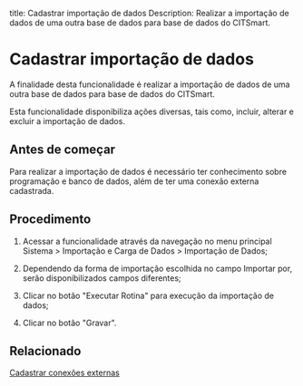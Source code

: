 title: Cadastrar importação de dados
Description: Realizar a importação de dados de uma outra base de dados para base de dados do CITSmart.
# Cadastrar importação de dados

A finalidade desta funcionalidade é realizar a importação de dados de uma outra
base de dados para base de dados do CITSmart.

Esta funcionalidade disponibiliza ações diversas, tais como, incluir, alterar e
excluir a importação de dados.

Antes de começar
--------------------

Para realizar a importação de dados é necessário ter conhecimento sobre
programação e banco de dados, além de ter uma conexão externa cadastrada.

Procedimento
----------------

1.  Acessar a funcionalidade através da navegação no menu principal Sistema \>
    Importação e Carga de Dados \> Importação de Dados;

2.  Dependendo da forma de importação escolhida no campo Importar por, serão
    disponibilizados campos diferentes;

3.  Clicar no botão "Executar Rotina" para execução da importação de dados;

4.  Clicar no botão "Gravar".


Relacionado
-------

[Cadastrar conexões externas](/pt-br/citsmart-platform-9/platform-administration/database/register-external-connections.html)


<!-- !!! tip "About"

    <b>Product/Version:</b> CITSmart | 9.00 &nbsp;&nbsp;
    <b>Updated:</b>01/18/2021 - Anna Martins

